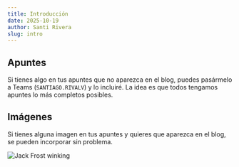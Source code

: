```yaml
---
title: Introducción
date: 2025-10-19
author: Santi Rivera
slug: intro
---
```


## Apuntes

Si tienes algo en tus apuntes que no aparezca en el blog, puedes pasármelo a Teams (`SANTIAGO.RIVALV`) y lo incluiré. La idea es que todos tengamos apuntes lo más completos posibles.

## Imágenes

Si tienes alguna imagen en tus apuntes y quieres que aparezca en el blog, se pueden incorporar sin problema.

![Jack Frost winking](/images/intro/jackfrost.jpg)